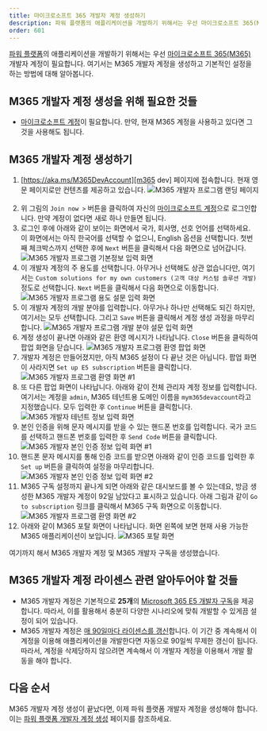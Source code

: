 ```yaml
---
title: 마이크로소프트 365 개발자 계정 생성하기
description: 파워 플랫폼의 애플리케이션을 개발하기 위해서는 우선 마이크로소프트 365(M365) 개발자 계정이 필요합니다. 여기서는 M365 개발자 계정을 생성하고 기본적인 설정을 하는 방법에 대해 알아봅니다.
order: 601
---
```


[파워 플랫폼][pp]의 애플리케이션을 개발하기 위해서는 우선 [마이크로소프트 365(M365)][m365] 개발자 계정이 필요합니다. 여기서는 M365 개발자 계정을 생성하고 기본적인 설정을 하는 방법에 대해 알아봅니다.


## M365 개발자 계정 생성을 위해 필요한 것들 ##

* [마이크로소프트 계정][msa]이 필요합니다. 만약, 현재 M365 계정을 사용하고 있다면 그것을 사용해도 됩니다.


## M365 개발자 계정 생성하기 ##

1. [https://aka.ms/M365DevAccount][m365 dev] 페이지에 접속합니다. 현재 영문 페이지로만 컨텐츠를 제공하고 있습니다.
    ![M365 개발자 프로그램 랜딩 페이지][image-01]
    &nbsp;
1. 위 그림의 `Join now >` 버튼을 클릭하여 자신의 [마이크로소프트 계정][msa]으로 로그인합니다. 만약 계정이 없다면 새로 하나 만들면 됩니다.
1. 로그인 후에 아래와 같이 보이는 화면에서 국가, 회사명, 선호 언어를 선택하세요. 이 화면에서는 아직 한국어를 선택할 수 없으니, English 옵션을 선택합니다. 첫번째 체크박스까지 선택한 후에 `Next` 버튼을 클릭해서 다음 화면으로 넘어갑니다.
    ![M365 개발자 프로그램 기본정보 입력 화면][image-02]
    &nbsp;
1. 이 개발자 계정의 주 용도를 선택합니다. 아무거나 선택해도 상관 없습니다만, 여기서는 `Custom solutions for my own customers (고객 대상 커스텀 솔루션 개발)` 정도로 선택합니다. `Next` 버튼을 클릭해서 다음 화면으로 이동합니다.
    ![M365 개발자 프로그램 용도 설문 입력 화면][image-03]
    &nbsp;
1. 이 개발자 계정의 개발 분야를 입력합니다. 아무거나 하나만 선택해도 되긴 하지만, 여기서는 모두 선택합니다. 그리고 `Save` 버튼을 클릭해서 계정 생성 과정을 마무리합니다.
    ![M365 개발자 프로그램 개발 분야 설문 입력 화면][image-04]
    &nbsp;
1. 계정 생성이 끝나면 아래와 같은 환영 메시지가 나타납니다. `Close` 버튼을 클릭하여 팝업 화면을 닫습니다.
    ![M365 개발자 프로그램 환영 팝업 화면][image-05]
    &nbsp;
1. 개발자 계정은 만들어졌지만, 아직 M365 설정이 다 끝난 것은 아닙니다. 팝업 화면이 사라지면 `Set up E5 subscription` 버튼을 클릭합니다.
    ![M365 개발자 프로그램 환영 화면 #1][image-06]
    &nbsp;
1. 또 다른 팝업 화면이 나타납니다. 아래와 같이 전체 관리자 계정 정보를 입력합니다. 여기서는 계정을 `admin`, M365 테넌트용 도메인 이름을 `mym365devaccount`라고 지정했습니다. 모두 입력한 후 `Continue` 버튼을 클릭합니다.
    ![M365 개발자 테넌트 정보 입력 화면][image-07]
    &nbsp;
1. 본인 인증을 위해 문자 메시지를 받을 수 있는 핸드폰 번호를 입력합니다. 국가 코드를 선택하고 핸드폰 번호를 입력한 후 `Send Code` 버튼을 클릭합니다.
    ![M365 개발자 본인 인증 정보 입력 화면 #1][image-08]
    &nbsp;
1. 핸드폰 문자 메시지를 통해 인증 코드를 받으면 아래와 같이 인증 코드를 입력한 후 `Set up` 버튼을 클릭하여 설정을 마무리합니다.
    ![M365 개발자 본인 인증 정보 입력 화면 #2][image-09]
    &nbsp;
1. M365 구독 설정까지 끝나게 되면 아래와 같은 대시보드를 볼 수 있는데요, 방금 생성한 M365 개발자 계정이 92일 남았다고 표시하고 있습니다. 아래 그림과 같이 `Go to subscription` 링크를 클릭해서 M365 구독 화면으로 이동합니다.
    ![M365 개발자 프로그램 환영 화면 #2][image-10]
    &nbsp;
1. 아래와 같이 M365 포탈 화면이 나타납니다. 화면 왼쪽에 보면 현재 사용 가능한 M365 애플리케이션이 보입니다.
    ![M365 포탈 화면][image-11]
    &nbsp;

여기까지 해서 M365 개발자 계정 및 M365 개발자 구독을 생성했습니다.


## M365 개발자 계정 라이센스 관련 알아두어야 할 것들 ##

* M365 개발자 계정은 기본적으로 **25개**의 [Microsoft 365 E5 개발자 구독][m365 dev subscription]을 제공합니다. 따라서, 이를 활용해서 충분히 다양한 시나리오에 맞춰 개발할 수 있게끔 설정이 되어 있습니다.
* M365 개발자 계정은 [매 90일마다 라이센스를 갱신][m365 dev expiration]합니다. 이 기간 중 계속해서 이 계정을 이용해 애플리케이션을 개발한다면 자동으로 90일씩 무제한 갱신이 됩니다. 따라서, 계정을 삭제당하지 않으려면 계속해서 이 개발자 계정을 이용해서 개발 활동을 해야 합니다.


## 다음 순서 ##

M365 개발자 계정 생성이 끝났다면, 이제 파워 플랫폼 개발자 계정을 생성해야 합니다. 이는 [파워 플랫폼 개발자 계정 생성][pp dev account] 페이지를 참조하세요.



[image-01]: ../images/m365/m365-dev-setup-01.png
[image-02]: ../images/m365/m365-dev-setup-02.png
[image-03]: ../images/m365/m365-dev-setup-03.png
[image-04]: ../images/m365/m365-dev-setup-04.png
[image-05]: ../images/m365/m365-dev-setup-05.png
[image-06]: ../images/m365/m365-dev-setup-06.png
[image-07]: ../images/m365/m365-dev-setup-07.png
[image-08]: ../images/m365/m365-dev-setup-08.png
[image-09]: ../images/m365/m365-dev-setup-09.png
[image-10]: ../images/m365/m365-dev-setup-10.png
[image-11]: ../images/m365/m365-dev-setup-11.png

[msa]: https://account.microsoft.com/?WT.mc_id=power-34890-juyoo

[pp]: https://powerplatform.microsoft.com/ko-kr/?WT.mc_id=power-34890-juyoo
[pp dev account]: /pp/pp-dev-setup

[m365]: https://www.microsoft.com/ko-kr/microsoft-365?WT.mc_id=power-34890-juyoo
[m365 dev]: https://developer.microsoft.com/ko-kr/microsoft-365/dev-program?WT.mc_id=power-34890-juyoo
[m365 dev expiration]: https://docs.microsoft.com/ko-kr/office/developer-program/microsoft-365-developer-program-faq?WT.mc_id=power-34890-juyoo#how-long-is-my-subscription-good-for--and-when-does-it-expire-
[m365 dev licenses]: https://docs.microsoft.com/ko-kr/office/developer-program/microsoft-365-developer-program-faq?WT.mc_id=power-34890-juyoo#how-many-user-licenses-does-the-developer-subscription-include-
[m365 dev subscription]: https://docs.microsoft.com/ko-kr/visualstudio/subscriptions/vs-m365?WT.mc_id=power-34890-juyoo
